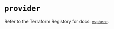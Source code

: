 # `provider`

Refer to the Terraform Registory for docs: [`vsphere`](https://registry.terraform.io/providers/hashicorp/vsphere/2.4.1/docs).
